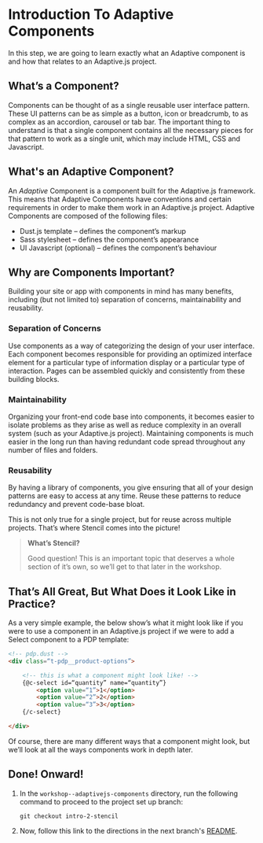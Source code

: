# Introduction To Adaptive Components

In this step, we are going to learn exactly what an Adaptive component is and how that relates to an Adaptive.js project.

## What’s a Component?

Components can be thought of as a single reusable user interface pattern. These UI patterns can be as simple as a button, icon or breadcrumb, to as complex as an accordion, carousel or tab bar. The important thing to understand is that a single component contains all the necessary pieces for that pattern to work as a single unit, which may include HTML, CSS and Javascript.

## What's an Adaptive Component?

An *Adaptive* Component is a component built for the Adaptive.js framework. This means that Adaptive Components have conventions and certain requirements in order to make them work in an Adaptive.js project. Adaptive Components are composed of the following files:

* Dust.js template – defines the component’s markup
* Sass stylesheet – defines the component’s appearance
* UI Javascript (optional) – defines the component’s behaviour


## Why are Components Important?

Building your site or app with components in mind has many benefits, including (but not limited to) separation of concerns, maintainability and reusability.

### Separation of Concerns

Use components as a way of categorizing the design of your user interface. Each component becomes responsible for providing an optimized interface element for a particular type of information display or a particular type of interaction. Pages can be assembled quickly and consistently from these building blocks.

### Maintainability

Organizing your front-end code base into components, it becomes easier to isolate problems as they arise as well as reduce complexity in an overall system (such as your Adaptive.js project). Maintaining components is much easier in the long run than having redundant code spread throughout any number of files and folders.

### Reusability

By having a library of components, you give ensuring that all of your design patterns are easy to access at any time. Reuse these patterns to reduce redundancy and prevent code-base bloat.

This is not only true for a single project, but for reuse across multiple projects. That’s where Stencil comes into the picture!

> **What’s Stencil?**
>
> Good question! This is an important topic that deserves a whole section of it’s own, so we’ll get to that later in the workshop.


## That’s All Great, But What Does it Look Like in Practice?

As a very simple example, the below show’s what it might look like if you were to use a component in an Adaptive.js project if we were to add a Select component to a PDP template:

```html
<!-- pdp.dust -->
<div class=“t-pdp__product-options”>

    <!-- this is what a component might look like! -->
    {@c-select id=“quantity” name=“quantity”}
        <option value=“1”>1</option>
        <option value=“2”>2</option>
        <option value=“3”>3</option>
    {/c-select}

</div>
```

Of course, there are many different ways that a component might look, but we’ll look at all the ways components work in depth later.


## Done! Onward!

1. In the `workshop--adaptivejs-components` directory, run the following command to proceed to the project set up branch:

    ```
    git checkout intro-2-stencil
    ```

2. Now, follow this link to the directions in the next branch's [README](https://github.com/mobify/workshop--adaptivejs-components/blob/intro-2-stencil/README.md).
